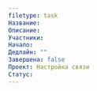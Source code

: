```yaml
---
filetype: task
Название: 
Описание: 
Участники: 
Начало: 
Дедлайн: ""
Завершена: false
Проект: Настройка связи
Статус:
---
```

